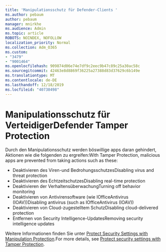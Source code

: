 ```yaml
---
title: 'Manipulationsschutz für Defender-Clients '
ms.author: pebaum
author: pebaum
manager: mnirkhe
ms.audience: Admin
ms.topic: article
ROBOTS: NOINDEX, NOFOLLOW
localization_priority: Normal
ms.collection: Adm_O365
ms.custom:
- "3479"
- "9001464"
ms.openlocfilehash: 909874d06e74e7df9c2eec9b47c89c25a30ac58c
ms.sourcegitcommit: 42463e8d8869f36225a27388d83d37629c6b149e
ms.translationtype: MT
ms.contentlocale: de-DE
ms.lasthandoff: 12/18/2019
ms.locfileid: "40738498"
---
```

# <a name="defender-tamper-protection"></a><span data-ttu-id="2c964-102">Manipulationsschutz für Verteidiger</span><span class="sxs-lookup"><span data-stu-id="2c964-102">Defender Tamper Protection</span></span> 

<span data-ttu-id="2c964-103">Durch den Manipulationsschutz werden böswillige apps daran gehindert, Aktionen wie die folgenden zu ergreifen:</span><span class="sxs-lookup"><span data-stu-id="2c964-103">With Tamper Protection, malicious apps are prevented from taking actions such as these:</span></span>

- <span data-ttu-id="2c964-104">Deaktivieren des Viren-und Bedrohungsschutzes</span><span class="sxs-lookup"><span data-stu-id="2c964-104">Disabling virus and threat protection</span></span>
- <span data-ttu-id="2c964-105">Deaktivieren des Echtzeitschutzes</span><span class="sxs-lookup"><span data-stu-id="2c964-105">Disabling real-time protection</span></span>
- <span data-ttu-id="2c964-106">Deaktivieren der Verhaltensüberwachung</span><span class="sxs-lookup"><span data-stu-id="2c964-106">Turning off behavior monitoring</span></span>
- <span data-ttu-id="2c964-107">Deaktivieren von Antivirensoftware (wie IOfficeAntivirus (IOAV))</span><span class="sxs-lookup"><span data-stu-id="2c964-107">Disabling antivirus (such as IOfficeAntivirus (IOAV))</span></span>
- <span data-ttu-id="2c964-108">Deaktivieren von Cloud-zugestelltem Schutz</span><span class="sxs-lookup"><span data-stu-id="2c964-108">Disabling cloud-delivered protection</span></span>
- <span data-ttu-id="2c964-109">Entfernen von Security Intelligence-Updates</span><span class="sxs-lookup"><span data-stu-id="2c964-109">Removing security intelligence updates</span></span>

<span data-ttu-id="2c964-110">Weitere Informationen finden Sie unter [Protect Security Settings with Manipulation Protection](https://docs.microsoft.com/windows/security/threat-protection/windows-defender-antivirus/prevent-changes-to-security-settings-with-tamper-protection).</span><span class="sxs-lookup"><span data-stu-id="2c964-110">For more details, see [Protect security settings with Tamper Protection](https://docs.microsoft.com/windows/security/threat-protection/windows-defender-antivirus/prevent-changes-to-security-settings-with-tamper-protection).</span></span>